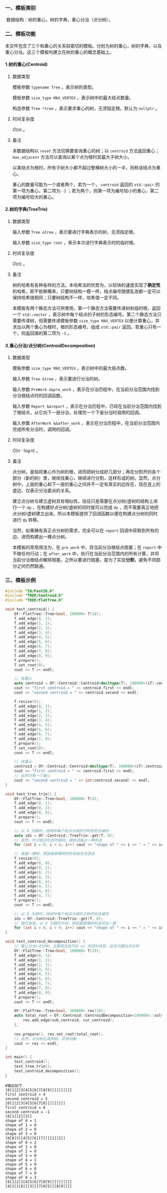 ### 一、模板类别

​	数据结构：树的重心，树的字典，重心分治（点分树）。

### 二、模板功能

​	本文件包含了三个和重心的关系较密切的模板。分别为树的重心，树的字典，以及重心分治。这三个模板均建立在树的重心的概念基础上。

#### 1.树的重心(Centroid)

1. 数据类型

   模板参数 `typename Tree` ，表示树的类型。

   模板参数 `size_type MAX_VERTEX` ，表示树中的最大结点数量。

   构造参数 `Tree *tree` ，表示要求重心的树，无须指定根。默认为 `nullptr` 。

2. 时间复杂度

   $O(n)$ 。
   
3. 备注

   本数据结构以 `reset` 方法切换要查询重心的树；以 `centroid` 方法返回重心； `max_adjacent` 方法可以查询以某个点为根时其最大子树大小。

   以某结点为根时，所有子树大小都不超过整棵树大小的一半，则称该结点为重心。

   重心的数量可能为一个或者两个，若为一个， `centroid` 返回的 `std::pair` 的第一项为重心，第二项为 `-1` ；若为两个，则第一项为编号较小的重心，第二项为编号较大的重心。

#### 2.树的字典(TreeTrie)

1. 数据类型

   输入参数 `Tree &tree` ，表示要进行字典表示的树，无须指定根。

   输入参数 `size_type root` ，表示本次进行字典表示时的临时根。

2. 时间复杂度

    $O(n)$ 。

3. 备注

   树的哈希有各种各样的方法。本哈希法的优势为，以较快的速度实现了**确定性**的哈希，即不依赖概率，只要树结构一模一样，结点编号随便乱改都一定可以保持哈希值相同；只要树结构不一样，哈希值一定不同。

   本模板有两个静态方法可供使用，第一个静态方法需要传递树和临时根，返回一个 `std::vector` ，表示树中每个结点的子树的形态编号。第二个静态方法只需要传递树，但需要传递模板参数 `size_type MAX_VERTEX` 以便计算重心，并求出以两个重心为根时，根的形态编号，组成 `std::pair` 返回。若重心只有一个，则返回值的第二项为 `-1` 。

#### 3.重心分治/点分树(CentroidDecomposition)

1. 数据类型

   模板参数 `size_type MAX_VERTEX` ，表示树中的最大结点数。

   输入参数 `Tree &tree` ，表示要进行分治的树。

   输入参数 `PreWork &&pre_work` ，表示在分治历程中，在当前分治范围内找到分治根结点时的回调函数。

   输入参数 `Report &&report` ，表示在分治历程中，已经在当前分治范围内找到了根结点，从它向下一层分治，处理完一个下层分治时调用的回调。

   输入参数 `AfterWork &&after_work` ，表示在分治历程中，在当前分治范围内完成所有分治时，调用的回调。

2. 时间复杂度

   $O(n\cdot \log n)$ 。

3. 备注

   点分树，是指将重心作为树的根，进而把树分成好几部分；再在分割开的各个部分（新的树）里，继续找重心，继续进行分割，这样形成的树。显然，点分树中，上层的重心和下一层的重心之间并不一定有真实的边存在，现在连上的虚边，仅表示分治委派的关系。

   建立点分树与建立虚树具有相似性，往往只是需要在点分树/虚树的结构上进行一个 `dp` ，在构建好点分树/虚树的同时就可以完成 `dp` ，而不需要真正地把点分树/虚树建立出来。所以本模板提供了回调函数以便在构建点分树的同时进行 `dp` 转移。

   当然，如果确有真正点分树的需求，完全可以在 `report` 回调中获取到所有的边，进而构建出一棵点分树。

   本模板的常用用法为，在 `pre_work` 中，将当前分治根结点阻塞；在 `report` 中不做任何行动；在 `after_work` 中，执行在当前分治范围内的所有计算，并将当前分治根结点解除阻塞。之所以要进行阻塞，是为了实现**分割**，避免不同部分之间仍然联通。

### 三、模板示例

```c++
#include "IO/FastIO.h"
#include "TREE/Centroid.h"
#include "TREE/FlatTree.h"

void test_centroid() {
    OY::FlatTree::Tree<bool, 100000> T(10);
    T.add_edge(0, 1);
    T.add_edge(1, 2);
    T.add_edge(2, 3);
    T.add_edge(3, 4);
    T.add_edge(4, 5);
    T.add_edge(5, 6);
    T.add_edge(6, 7);
    T.add_edge(7, 8);
    T.add_edge(8, 9);
    T.prepare();
    T.set_root(0);
    cout << T << endl;

    // 找重心
    auto centroid = OY::Centroid::Centroid<decltype(T), 100000>(&T).centroid();
    cout << "first centroid = " << centroid.first << endl;
    cout << "second centroid = " << centroid.second << endl;

    T.resize(9);
    T.add_edge(0, 1);
    T.add_edge(1, 2);
    T.add_edge(2, 3);
    T.add_edge(3, 4);
    T.add_edge(4, 5);
    T.add_edge(5, 6);
    T.add_edge(6, 7);
    T.add_edge(7, 8);
    T.prepare();
    T.set_root(0);
    cout << T << endl;

    // 找重心
    centroid = OY::Centroid::Centroid<decltype(T), 100000>(&T).centroid();
    cout << "first centroid = " << centroid.first << endl;
    // 此时只有一个重心
    cout << "second centroid = " << int(centroid.second) << endl;
}

void test_tree_trie() {
    OY::FlatTree::Tree<bool, 100000> T(4);
    T.add_edge(0, 1);
    T.add_edge(0, 2);
    T.add_edge(0, 3);
    T.prepare();
    cout << T << endl;

    // 以 0 为根时，给树中每个结点为根的子树的形态编号
    auto ids = OY::Centroid::TreeTrie::get(T, 0);
    // 显然，叶子结点形态均相同，根结点独占一种形态
    for (int i = 0; i < 4; i++) cout << "shape of " << i << " = " << ids[i] << endl;

    // 再建一棵树，把前面那棵树的形态给包含进去
    T.resize(9);
    T.add_edge(8, 0);
    T.add_edge(0, 1);
    T.add_edge(0, 2);
    T.add_edge(8, 3);
    T.add_edge(8, 4);
    T.add_edge(4, 5);
    T.add_edge(4, 6);
    T.add_edge(4, 7);
    T.prepare();
    cout << T << endl;

    // 以 8 为根时，给树中每个结点为根的子树的形态编号
    ids = OY::Centroid::TreeTrie::get(T, 8);
    // 我们发现，以 4 为根的子树，和前面那棵树形态完全一致
    for (int i = 0; i < 9; i++) cout << "shape of " << i << " = " << ids[i] << endl;
}

void test_centroid_decomposition() {
    // 重心分治/点分树，主要用法技巧在 oj 测试中体现，此处只建出点分树
    OY::FlatTree::Tree<bool, 100000> T(10);
    T.add_edge(0, 1);
    T.add_edge(1, 2);
    T.add_edge(2, 3);
    T.add_edge(3, 4);
    T.add_edge(4, 5);
    T.add_edge(5, 6);
    T.add_edge(6, 7);
    T.add_edge(7, 8);
    T.add_edge(8, 9);
    T.prepare();
    cout << T << endl;

    OY::FlatTree::Tree<bool, 100000> res(10);
    auto total_root = OY::Centroid::CentroidDecomposition<100000>::solve(T, {}, [&](int sub_centroid, int cur_centroid) {
        res.add_edge(sub_centroid, cur_centroid);
    },
                                                                         {});
    res.prepare(), res.set_root(total_root);
    // 显然，点分树比其原树，非常均衡
    cout << res << endl;
}

int main() {
    test_centroid();
    test_tree_trie();
    test_centroid_decomposition();
}
```

```
#输出如下
[0[1[2[3[4[5[6[7[8[9]]]]]]]]]]
first centroid = 4
second centroid = 5
[0[1[2[3[4[5[6[7[8]]]]]]]]]
first centroid = 4
second centroid = -1
[0[1][2][3]]
shape of 0 = 1
shape of 1 = 0
shape of 2 = 0
shape of 3 = 0
[0[8[3][4[5][6][7]]][1][2]]
shape of 0 = 2
shape of 1 = 0
shape of 2 = 0
shape of 3 = 0
shape of 4 = 1
shape of 5 = 0
shape of 6 = 0
shape of 7 = 0
shape of 8 = 3
[0[1[2[3[4[5[6[7[8[9]]]]]]]]]]
[4[2[1[0]][3]][7[6[5]][8[9]]]]

```